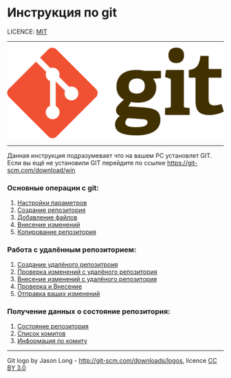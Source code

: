 # Инструкция по git

LICENCE: [MIT](./licence.md)

---

![git](./1280px-Git-logo.png)

---

Данная инструкция подразумевает что на вашем PC установлет GIT. Если вы ещё не установили GIT перейдите по ссылке
https://git-scm.com/download/win

### Основные операции с git:   
1. [Настройки параметров](./Настройки_параметров.md)
2. [Создание репозитория](./Создание_репозитория.md)
3. [Добавление файлов](./Добавление_файлов.md)
4. [Внесение изменений](./Внесение_изменений.md)
5. [Копирование репозитория](./Копирование_репозитория.md)

### Работа с удалённым репозиторием:
1. [Создание удалёного репозитроия](./Создание_удалёного_репозитроия.md)
2. [Проверка изменений с удалёного репозитория](./Проверка_изменений_с_удалёного_репозитория.md)
3. [Внесение изменений с удалёного репозитория](./Внесение_изменений_с_удалёного_репозитория.md)
4. [Проверка и Внесение](./Проверка_и_Внесение.md)
5. [Отправка ваших изменений](./Отправка_ваших_изменений.md)

### Получение данных о состояние репозитория:
1. [Состояние репозитория](./Состояние_репозитория.md)
2. [Список комитов](./Список_комитов.md)
3. [Информация по комиту](./Информация_по_комиту.md)

---
Git logo by Jason Long - http://git-scm.com/downloads/logos, licence [CC BY 3.0](https://creativecommons.org/licenses/by/3.0/)